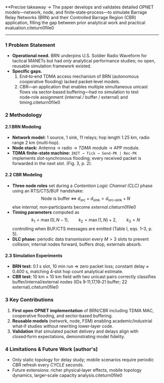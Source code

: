 **Precise takeaway → The paper develops and validates detailed OPNET models—network, node, and finite‑state‑process—to simulate Barrage Relay Networks (BRN) and their Controlled Barrage Region (CBR) application, filling the gap between prior analytical work and practical evaluation.citeturn0file0  

---

### 1  Problem Statement  
- **Operational need.** BRN underpins U.S. Soldier Radio Waveform for tactical MANETs but had *only* analytical performance studies; no open, reusable simulation framework existed.  
- **Specific gaps.**  
  1. End‑to‑end TDMA access mechanism of BRN (autonomous cooperative flooding) lacked packet‑level models.  
  2. CBR—an application that enables multiple simultaneous unicast flows via sector‑based buffering—had no simulation to test node‑role assignment (internal / buffer / external) and timing.citeturn0file0  

### 2  Methodology  
#### 2.1 BRN Modeling  
- **Network model:** 1 source, 1 sink, 11 relays; hop length 1.25 km, radio range 2 km (multi‑hop).  
- **Node stack:** Antenna → radio → *TDMA* module → APP module.  
- **TDMA finite‑state machine:** `INIT → Tick → Send‑PK | Rec‑PK` implements slot‑synchronous flooding; every received packet is forwarded in the next slot. (Fig. 3, p. 2).  

#### 2.2 CBR Modeling  
- **Three node roles** set during a *Contention Logic Channel (CLC)* phase using an RTS/CTS/BUF handshake:  
  $$\text{Node is buffer} \;\Longleftrightarrow\; d_{\text{src}}+d_{\text{sink}} > d_{\text{src–sink}}+N$$
  else *internal*; non‑participants become *external*.citeturn0file0  
- **Timing parameters** computed as  
  $$k_1=\max(0,N-1),\qquad k_2=\max(1,N)+2,\qquad k_3=N$$
  controlling when BUF/CTS messages are emitted (Table I, eqs. 1–3, p. 5).  
- **DLC phase:** periodic data transmission every $M>3$ slots to prevent collision; internal nodes forward, buffers drop, externals absorb.  

#### 2.3 Simulation Experiments  
- **BRN test:** 0.1 s slot, 10 min run ⇒ zero packet loss; constant delay ≈ 0.400 s, matching 4‑slot hop count analytical estimate.  
- **CBR test:** 10 km × 10 km field with two unicast pairs correctly classifies buffer/internal/external nodes (IDs 9‑11,17,19‑21 buffer; 22 external).citeturn0file0  

### 3  Key Contributions  
1. **First open OPNET implementation** of BRN/CBR including TDMA MAC, cooperative flooding, and sector‑based buffering.  
2. **Reusable models** (network, node, FSM) enabling academic/industrial what‑if studies without rewriting lower‑layer code.  
3. **Validation** that simulated packet delivery and delays align with closed‑form expectations, demonstrating model fidelity.  

### 4  Limitations & Future Work (author's)  
- Only static topology for delay study; mobile scenarios require periodic CBR refresh every *CYCLE* seconds.  
- Future extensions: richer physical‑layer effects, mobile topology dynamics, larger‑scale capacity analysis.citeturn0file0